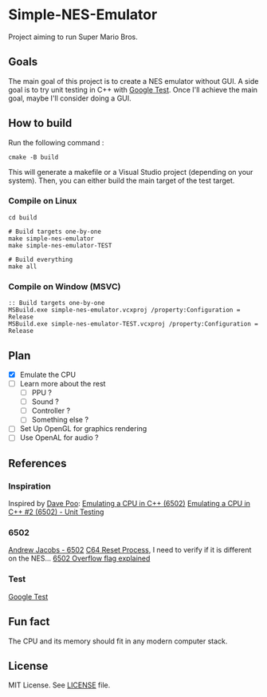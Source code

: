 # Simple-NES-Emulator
Project aiming to run Super Mario Bros.

## Goals
The main goal of this project is to create a NES emulator without GUI.
A side goal is to try unit testing in C++ with [Google Test](https://github.com/google/googletest).
Once I'll achieve the main goal, maybe I'll consider doing a GUI.

## How to build
Run the following command :
```shell
cmake -B build
```
This will generate a makefile or a Visual Studio project (depending on your system).
Then, you can either build the main target of the test target.

### Compile on Linux
```shell
cd build

# Build targets one-by-one
make simple-nes-emulator
make simple-nes-emulator-TEST

# Build everything
make all
```

### Compile on Window (MSVC)
```batch
:: Build targets one-by-one
MSBuild.exe simple-nes-emulator.vcxproj /property:Configuration = Release
MSBuild.exe simple-nes-emulator-TEST.vcxproj /property:Configuration = Release
```

## Plan
- [x] Emulate the CPU
- [ ] Learn more about the rest
	- [ ] PPU ?
	- [ ] Sound ?
	- [ ] Controller ?
	- [ ] Something else ?
- [ ] Set Up OpenGL for graphics rendering
- [ ] Use OpenAL for audio ?

## References
### Inspiration
Inspired by [Dave Poo](https://www.youtube.com/@DavePoo):
[Emulating a CPU in C++ (6502)](https://www.youtube.com/watch?v=qJgsuQoy9bc)
[Emulating a CPU in C++ #2 (6502) - Unit Testing
](https://youtu.be/L7J1pPokEyw?si=gRlonH_mJQViYa5g)

### 6502
[Andrew Jacobs - 6502](https://web.archive.org/web/20210727210256/http://obelisk.me.uk/6502/index.html)
[C64 Reset Process](https://www.c64-wiki.com/wiki/Reset_(Process)), I need to verify if it is different on the NES...
[6502 Overflow flag explained](https://www.righto.com/2012/12/the-6502-overflow-flag-explained.html)

### Test
[Google Test](https://github.com/google/googletest)

## Fun fact
The CPU and its memory should fit in any modern computer stack.

## License

MIT License. See [LICENSE](LICENSE) file.